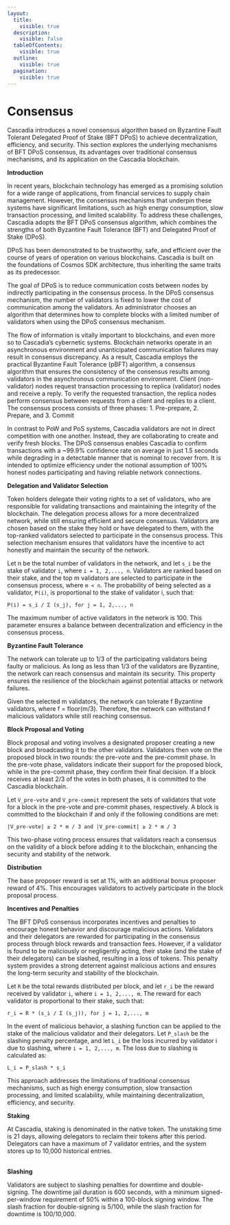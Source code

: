 ```yaml
---
layout:
  title:
    visible: true
  description:
    visible: false
  tableOfContents:
    visible: true
  outline:
    visible: true
  pagination:
    visible: true
---
```


# Consensus

Cascadia introduces a novel consensus algorithm based on Byzantine Fault Tolerant Delegated Proof of Stake (BFT DPoS) to achieve decentralization, efficiency, and security.  This section explores the underlying mechanisms of BFT DPoS consensus, its advantages over traditional consensus mechanisms, and its application on the Cascadia blockchain.



**Introduction**

In recent years, blockchain technology has emerged as a promising solution for a wide range of applications, from financial services to supply chain management. However, the consensus mechanisms that underpin these systems have significant limitations, such as high energy consumption, slow transaction processing, and limited scalability.  To address these challenges, Cascadia adopts the BFT DPoS consensus algorithm, which combines the strengths of both Byzantine Fault Tolerance (BFT) and Delegated Proof of Stake (DPoS).

DPoS has been demonstrated to be trustworthy, safe, and efficient over the course of years of operation on various blockchains.  Cascadia is built on the foundations of Cosmos SDK architecture, thus inheriting the same traits as its predecessor.

The goal of DPoS is to reduce communication costs between nodes by indirectly participating in the consensus process.  In the DPoS consensus mechanism, the number of validators is fixed to lower the cost of communication among the validators.  An administrator chooses an algorithm that determines how to complete blocks with a limited number of validators when using the DPoS consensus mechanism.&#x20;

The flow of information is vitally important to blockchains, and even more so to Cascadia’s cybernetic systems.  Blockchain networks operate in an asynchronous environment and unanticipated communication failures may result in consensus discrepancy.  As a result, Cascadia employs the practical  Byzantine Fault Tolerance (pBFT) algorithm, a consensus algorithm that ensures the consistency of the consensus results among validators in the asynchronous communication environment.  Client (non-validator) nodes request transaction processing to replica (validator) nodes and receive a reply.  To verify the requested transaction, the replica nodes perform consensus between requests from a client and replies to a client.  The consensus process consists of three phases: 1. Pre-prepare, 2. Prepare, and 3. Commit

In contrast to PoW and PoS systems, Cascadia validators are not in direct competition with one another.  Instead, they are collaborating to create and verify fresh blocks.  The DPoS consensus enables Cascadia to confirm transactions with a \~99.9% confidence rate on average in just 1.5 seconds while degrading in a detectable manner that is nominal to recover from.  It is intended to optimize efficiency under the notional assumption of 100% honest nodes participating and having reliable network connections.



**Delegation and Validator Selection**

Token holders delegate their voting rights to a set of validators, who are responsible for validating transactions and maintaining the integrity of the blockchain.  The delegation process allows for a more decentralized network, while still ensuring efficient and secure consensus.  Validators are chosen based on the stake they hold or have delegated to them, with the top-ranked validators selected to participate in the consensus process.  This selection mechanism ensures that validators have the incentive to act honestly and maintain the security of the network.

Let n be the total number of validators in the network, and let `s_i` be the stake of validator `i`, where `i = 1, 2,..., n`.  Validators are ranked based on their stake, and the top m validators are selected to participate in the consensus process, where `m < n`.  The probability of being selected as a validator, `P(i)`, is proportional to the stake of validator i, such that:

`P(i) = s_i / Σ (s_j), for j = 1, 2,..., n`

The maximum number of active validators in the network is 100. This parameter ensures a balance between decentralization and efficiency in the consensus process.



**Byzantine Fault Tolerance**

The network can tolerate up to 1/3 of the participating validators being faulty or malicious.  As long as less than 1/3 of the validators are Byzantine, the network can reach consensus and maintain its security.  This property ensures the resilience of the blockchain against potential attacks or network failures.

Given the selected m validators, the network can tolerate f Byzantine validators, where f = floor(m/3).  Therefore, the network can withstand f malicious validators while still reaching consensus.



**Block Proposal and Voting**

Block proposal and voting involves a designated proposer creating a new block and broadcasting it to the other validators.  Validators then vote on the proposed block in two rounds: the pre-vote and the pre-commit phase.  In the pre-vote phase, validators indicate their support for the proposed block, while in the pre-commit phase, they confirm their final decision.  If a block receives at least 2/3 of the votes in both phases, it is committed to the Cascadia blockchain.

Let `V_pre-vote` and `V_pre-commit` represent the sets of validators that vote for a block in the pre-vote and pre-commit phases, respectively.  A block is committed to the blockchain if and only if the following conditions are met:

`|V_pre-vote| ≥ 2 * m / 3 and |V_pre-commit| ≥ 2 * m / 3`

This two-phase voting process ensures that validators reach a consensus on the validity of a block before adding it to the blockchain, enhancing the security and stability of the network.



**Distribution**&#x20;

The base proposer reward is set at 1%, with an additional bonus proposer reward of 4%.  This encourages validators to actively participate in the block proposal process.



**Incentives and Penalties**

The BFT DPoS consensus incorporates incentives and penalties to encourage honest behavior and discourage malicious actions.  Validators and their delegators are rewarded for participating in the consensus process through block rewards and transaction fees.  However, if a validator is found to be maliciously or negligently acting, their stake (and the stake of their delegators) can be slashed, resulting in a loss of tokens.  This penalty system provides a strong deterrent against malicious actions and ensures the long-term security and stability of the blockchain.

Let `R` be the total rewards distributed per block, and let `r_i` be the reward received by validator `i`, where `i = 1, 2,..., m`.  The reward for each validator is proportional to their stake, such that:

`r_i = R * (s_i / Σ (s_j)), for j = 1, 2,..., m`

In the event of malicious behavior, a slashing function can be applied to the stake of the malicious validator and their delegators.  Let `P_slash` be the slashing penalty percentage, and let `L_i` be the loss incurred by validator i due to slashing, where `i = 1, 2,..., m`.  The loss due to slashing is calculated as:

`L_i = P_slash * s_i`

This approach addresses the limitations of traditional consensus mechanisms, such as high energy consumption, slow transaction processing, and limited scalability, while maintaining decentralization, efficiency, and security.



**Staking**

At Cascadia, staking is denominated in the native token.  The unstaking time is 21 days, allowing delegators to reclaim their tokens after this period.  Delegators can have a maximum of 7 validator entries, and the system stores up to 10,000 historical entries.

\
**Slashing**

Validators are subject to slashing penalties for downtime and double-signing.  The downtime jail duration is 600 seconds, with a minimum signed-per-window requirement of 50% within a 100-block signing window.  The slash fraction for double-signing is 5/100, while the slash fraction for downtime is 100/10,000.

